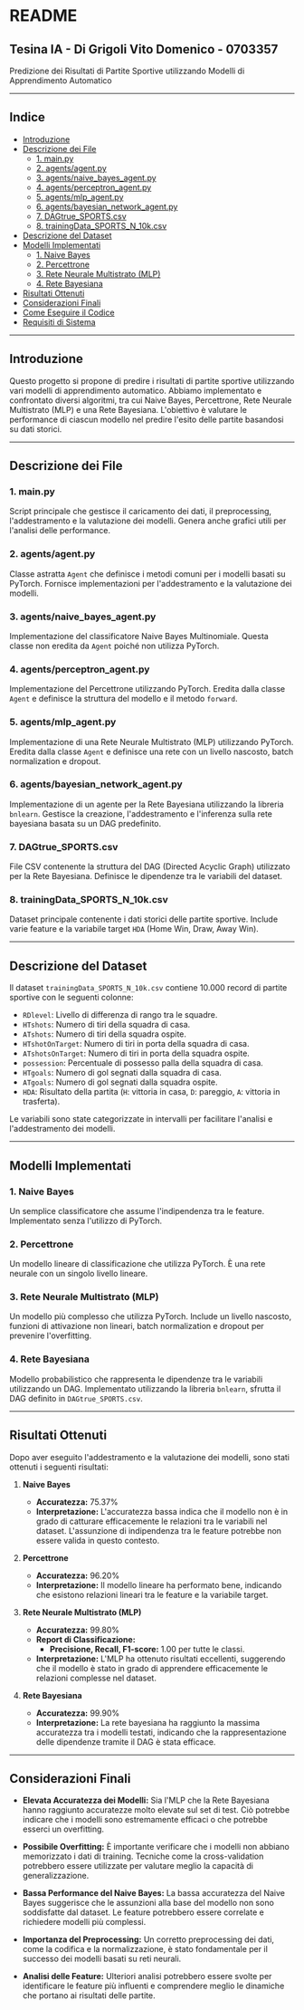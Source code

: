 README
======

**Tesina IA - Di Grigoli Vito Domenico - 0703357**
-----------------------

Predizione dei Risultati di Partite Sportive utilizzando Modelli di Apprendimento Automatico

* * * * *

**Indice**
----------

-   [Introduzione](#introduzione)
-   [Descrizione dei File](#descrizione-dei-file)
    -   [1\. main.py](#1-mainpy)
    -   [2\. agents/agent.py](#2-agentsagentpy)
    -   [3\. agents/naive_bayes_agent.py](#3-agentsnaive_bayes_agentpy)
    -   [4\. agents/perceptron_agent.py](#4-agentsperceptron_agentpy)
    -   [5\. agents/mlp_agent.py](#5-agentsmlp_agentpy)
    -   [6\. agents/bayesian_network_agent.py](#6-agentsbayesian_network_agentpy)
    -   [7\. DAGtrue_SPORTS.csv](#7-dagtrue_sportscsv)
    -   [8\. trainingData_SPORTS_N_10k.csv](#8-trainingdata_sports_n_10kcsv)
-   [Descrizione del Dataset](#descrizione-del-dataset)
-   [Modelli Implementati](#modelli-implementati)
    -   [1\. Naive Bayes](#1-naive-bayes)
    -   [2\. Percettrone](#2-percettrone)
    -   [3\. Rete Neurale Multistrato (MLP)](#3-rete-neurale-multistrato-mlp)
    -   [4\. Rete Bayesiana](#4-rete-bayesiana)
-   [Risultati Ottenuti](#risultati-ottenuti)
-   [Considerazioni Finali](#considerazioni-finali)
-   [Come Eseguire il Codice](#come-eseguire-il-codice)
-   [Requisiti di Sistema](#requisiti-di-sistema)

* * * * *

**Introduzione**
----------------

Questo progetto si propone di predire i risultati di partite sportive utilizzando vari modelli di apprendimento automatico. Abbiamo implementato e confrontato diversi algoritmi, tra cui Naive Bayes, Percettrone, Rete Neurale Multistrato (MLP) e una Rete Bayesiana. L'obiettivo è valutare le performance di ciascun modello nel predire l'esito delle partite basandosi su dati storici.

* * * * *

**Descrizione dei File**
------------------------

### **1\. main.py**

Script principale che gestisce il caricamento dei dati, il preprocessing, l'addestramento e la valutazione dei modelli. Genera anche grafici utili per l'analisi delle performance.

### **2\. agents/agent.py**

Classe astratta `Agent` che definisce i metodi comuni per i modelli basati su PyTorch. Fornisce implementazioni per l'addestramento e la valutazione dei modelli.

### **3\. agents/naive_bayes_agent.py**

Implementazione del classificatore Naive Bayes Multinomiale. Questa classe non eredita da `Agent` poiché non utilizza PyTorch.

### **4\. agents/perceptron_agent.py**

Implementazione del Percettrone utilizzando PyTorch. Eredita dalla classe `Agent` e definisce la struttura del modello e il metodo `forward`.

### **5\. agents/mlp_agent.py**

Implementazione di una Rete Neurale Multistrato (MLP) utilizzando PyTorch. Eredita dalla classe `Agent` e definisce una rete con un livello nascosto, batch normalization e dropout.

### **6\. agents/bayesian_network_agent.py**

Implementazione di un agente per la Rete Bayesiana utilizzando la libreria `bnlearn`. Gestisce la creazione, l'addestramento e l'inferenza sulla rete bayesiana basata su un DAG predefinito.

### **7\. DAGtrue_SPORTS.csv**

File CSV contenente la struttura del DAG (Directed Acyclic Graph) utilizzato per la Rete Bayesiana. Definisce le dipendenze tra le variabili del dataset.

### **8\. trainingData_SPORTS_N_10k.csv**

Dataset principale contenente i dati storici delle partite sportive. Include varie feature e la variabile target `HDA` (Home Win, Draw, Away Win).

* * * * *

**Descrizione del Dataset**
---------------------------

Il dataset `trainingData_SPORTS_N_10k.csv` contiene 10.000 record di partite sportive con le seguenti colonne:

-   `RDlevel`: Livello di differenza di rango tra le squadre.
-   `HTshots`: Numero di tiri della squadra di casa.
-   `ATshots`: Numero di tiri della squadra ospite.
-   `HTshotOnTarget`: Numero di tiri in porta della squadra di casa.
-   `ATshotsOnTarget`: Numero di tiri in porta della squadra ospite.
-   `possession`: Percentuale di possesso palla della squadra di casa.
-   `HTgoals`: Numero di gol segnati dalla squadra di casa.
-   `ATgoals`: Numero di gol segnati dalla squadra ospite.
-   `HDA`: Risultato della partita (`H`: vittoria in casa, `D`: pareggio, `A`: vittoria in trasferta).

Le variabili sono state categorizzate in intervalli per facilitare l'analisi e l'addestramento dei modelli.

* * * * *

**Modelli Implementati**
------------------------

### **1\. Naive Bayes**

Un semplice classificatore che assume l'indipendenza tra le feature. Implementato senza l'utilizzo di PyTorch.

### **2\. Percettrone**

Un modello lineare di classificazione che utilizza PyTorch. È una rete neurale con un singolo livello lineare.

### **3\. Rete Neurale Multistrato (MLP)**

Un modello più complesso che utilizza PyTorch. Include un livello nascosto, funzioni di attivazione non lineari, batch normalization e dropout per prevenire l'overfitting.

### **4\. Rete Bayesiana**

Modello probabilistico che rappresenta le dipendenze tra le variabili utilizzando un DAG. Implementato utilizzando la libreria `bnlearn`, sfrutta il DAG definito in `DAGtrue_SPORTS.csv`.

* * * * *

**Risultati Ottenuti**
----------------------

Dopo aver eseguito l'addestramento e la valutazione dei modelli, sono stati ottenuti i seguenti risultati:

1.  **Naive Bayes**

    -   **Accuratezza:** 75.37%
    -   **Interpretazione:** L'accuratezza bassa indica che il modello non è in grado di catturare efficacemente le relazioni tra le variabili nel dataset. L'assunzione di indipendenza tra le feature potrebbe non essere valida in questo contesto.
2.  **Percettrone**

    -   **Accuratezza:** 96.20%
    -   **Interpretazione:** Il modello lineare ha performato bene, indicando che esistono relazioni lineari tra le feature e la variabile target.
3.  **Rete Neurale Multistrato (MLP)**

    -   **Accuratezza:** 99.80%
    -   **Report di Classificazione:**
        -   **Precisione, Recall, F1-score:** 1.00 per tutte le classi.
    -   **Interpretazione:** L'MLP ha ottenuto risultati eccellenti, suggerendo che il modello è stato in grado di apprendere efficacemente le relazioni complesse nel dataset.
4.  **Rete Bayesiana**

    -   **Accuratezza:** 99.90%
    -   **Interpretazione:** La rete bayesiana ha raggiunto la massima accuratezza tra i modelli testati, indicando che la rappresentazione delle dipendenze tramite il DAG è stata efficace.

* * * * *

**Considerazioni Finali**
-------------------------

-   **Elevata Accuratezza dei Modelli:** Sia l'MLP che la Rete Bayesiana hanno raggiunto accuratezze molto elevate sul set di test. Ciò potrebbe indicare che i modelli sono estremamente efficaci o che potrebbe esserci un overfitting.

-   **Possibile Overfitting:** È importante verificare che i modelli non abbiano memorizzato i dati di training. Tecniche come la cross-validation potrebbero essere utilizzate per valutare meglio la capacità di generalizzazione.

-   **Bassa Performance del Naive Bayes:** La bassa accuratezza del Naive Bayes suggerisce che le assunzioni alla base del modello non sono soddisfatte dal dataset. Le feature potrebbero essere correlate e richiedere modelli più complessi.

-   **Importanza del Preprocessing:** Un corretto preprocessing dei dati, come la codifica e la normalizzazione, è stato fondamentale per il successo dei modelli basati su reti neurali.

-   **Analisi delle Feature:** Ulteriori analisi potrebbero essere svolte per identificare le feature più influenti e comprendere meglio le dinamiche che portano ai risultati delle partite.